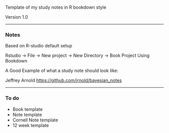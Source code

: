 Template of my study notes in R bookdown style

Version 1.0


---------------------------------------------------------------------------------------
### Notes

Based on R-studio default setup

Rstudio -> File -> New project -> New Directory -> Book Project Using Bookdown

A Good Example of what a study note should look like: 

Jeffrey Arnold https://github.com/jrnold/bayesian_notes 

---------------------------------------------------------------------------------------
### To do

- Book template
- Note template
- Cornell Note template
- 12 week template